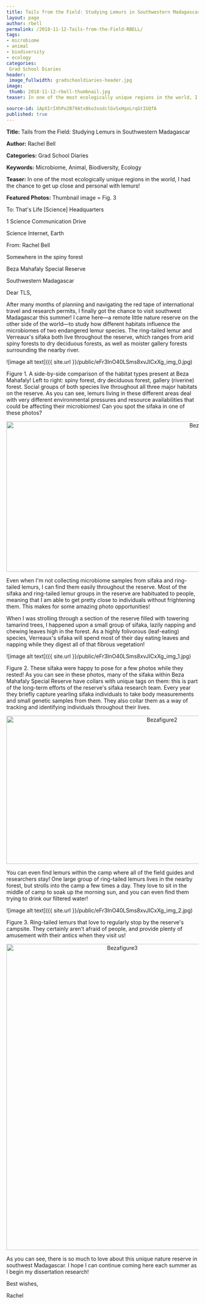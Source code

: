 ```yaml
---
title: Tails from the Field: Studying Lemurs in Southwestern Madagascar
layout: page
author: rbell
permalink: /2018-11-12-Tails-from-the-Field-RBELL/
tags:
- microbiome
- animal
- biodiversity
- ecology
categories:
 Grad School Diaries
header:
 image_fullwidth: gradschooldiaries-header.jpg
image:
 thumb: 2018-11-12-rbell-thumbnail.jpg
teaser: In one of the most ecologically unique regions in the world, I had the chance to get up close and personal with lemurs!

source-id: 1ApXIrIXhPo2B79Atx8ko3sodclGvSxHgoLrqGtIGQfA
published: true
---
```

**Title:** Tails from the Field: Studying Lemurs in Southwestern Madagascar

**Author:** Rachel Bell

**Categories:** Grad School Diaries

**Keywords:** Microbiome, Animal, Biodiversity, Ecology

**Teaser:** In one of the most ecologically unique regions in the world, I had the chance to get up close and personal with lemurs!

**Featured Photos:** Thumbnail image = Fig. 3

To: That's Life [Science] Headquarters

1 Science Communication Drive

Science Internet, Earth

From: Rachel Bell

Somewhere in the spiny forest

Beza Mahafaly Special Reserve

Southwestern Madagascar

Dear TLS,

After many months of planning and navigating the red tape of international travel and research permits, I finally got the chance to visit southwest Madagascar this summer! I came here—a remote little nature reserve on the other side of the world—to study how different habitats influence the microbiomes of two endangered lemur species. The ring-tailed lemur and Verreaux's sifaka both live throughout the reserve, which ranges from arid spiny forests to dry deciduous forests, as well as moister gallery forests surrounding the nearby river.

![image alt text]({{ site.url }}/public/eFr3InO40LSms8xvJICxXg_img_0.jpg)

Figure 1. A side-by-side comparison of the habitat types present at Beza Mahafaly! Left to right:  spiny forest, dry deciduous forest, gallery (riverine) forest. Social groups of both species live throughout all three major habitats on the reserve. As you can see, lemurs living in these different areas deal with very different environmental pressures and resource availabilities that could be affecting their microbiomes! Can you spot the sifaka in one of these photos?

<center><a data-flickr-embed="true"  href="https://www.flickr.com/photos/139839751@N06/29351746567/in/dateposted-friend/" title="BezaFigure1"><img src="https://farm2.staticflickr.com/1865/29351746567_1620620576_b.jpg" width="1024" height="393" alt="BezaFigure1"></a><script async src="//embedr.flickr.com/assets/client-code.js" charset="utf-8"></script></center>

Even when I'm not collecting microbiome samples from sifaka and ring-tailed lemurs, I can find them easily throughout the reserve. Most of the sifaka and ring-tailed lemur groups in the reserve are habituated to people, meaning that I am able to get pretty close to individuals without frightening them. This makes for some amazing photo opportunities! 

When I was strolling through a section of the reserve filled with towering tamarind trees, I happened upon a small group of sifaka, lazily napping and chewing leaves high in the forest. As a highly folivorous (leaf-eating) species, Verreaux's sifaka will spend most of their day eating leaves and napping while they digest all of that fibrous vegetation!

![image alt text]({{ site.url }}/public/eFr3InO40LSms8xvJICxXg_img_1.jpg)

Figure 2. These sifaka were happy to pose for a few photos while they rested! As you can see in these photos, many of the sifaka within Beza Mahafaly Special Reserve have collars with unique tags on them: this is part of the long-term efforts of the reserve's sifaka research team. Every year they briefly capture yearling sifaka individuals to take body measurements and small genetic samples from them. They also collar them as a way of tracking and identifying individuals throughout their lives.

<center><a data-flickr-embed="true"  href="https://www.flickr.com/photos/139839751@N06/29351741647/in/dateposted-friend/" title="Bezafigure2"><img src="https://farm2.staticflickr.com/1874/29351741647_1202c935eb_c.jpg" width="800" height="387" alt="Bezafigure2"></a><script async src="//embedr.flickr.com/assets/client-code.js" charset="utf-8"></script></center>

You can even find lemurs within the camp where all of the field guides and researchers stay! One large group of ring-tailed lemurs lives in the nearby forest, but strolls into the camp a few times a day. They love to sit in the middle of camp to soak up the morning sun, and you can even find them trying to drink our filtered water!

![image alt text]({{ site.url }}/public/eFr3InO40LSms8xvJICxXg_img_2.jpg)

Figure 3. Ring-tailed lemurs that love to regularly stop by the reserve's campsite. They certainly aren’t afraid of people, and provide plenty of amusement with their antics when they visit us!

<center><a data-flickr-embed="true"  href="https://www.flickr.com/photos/139839751@N06/29351747417/in/dateposted-friend/" title="Bezafigure3"><img src="https://farm2.staticflickr.com/1848/29351747417_c57c0f5952_c.jpg" width="592" height="800" alt="Bezafigure3"></a><script async src="//embedr.flickr.com/assets/client-code.js" charset="utf-8"></script></center>

As you can see, there is so much to love about this unique nature reserve in southwest Madagascar. I hope I can continue coming here each summer as I begin my dissertation research!

Best wishes,

Rachel

